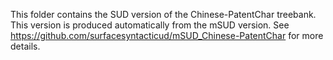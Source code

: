 This folder contains the SUD version of the Chinese-PatentChar treebank.
This version is produced automatically from the mSUD version.
See https://github.com/surfacesyntacticud/mSUD_Chinese-PatentChar for more details.
